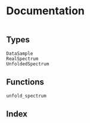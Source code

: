 # Documentation

```@contents
```

## Types

```@docs
DataSample
RealSpectrum
UnfoldedSpectrum 
```


## Functions

```@docs
unfold_spectrum
```

## Index

```@index
```